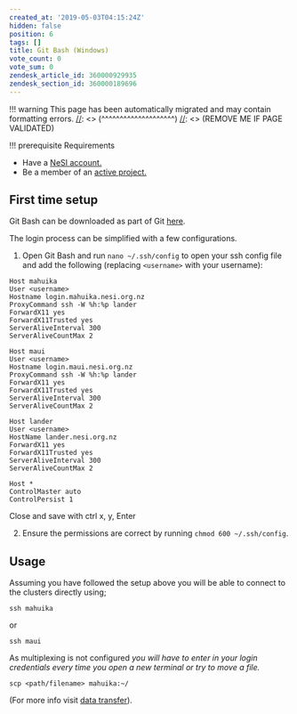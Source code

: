```yaml
---
created_at: '2019-05-03T04:15:24Z'
hidden: false
position: 6
tags: []
title: Git Bash (Windows)
vote_count: 0
vote_sum: 0
zendesk_article_id: 360000929935
zendesk_section_id: 360000189696
---
```




[//]: <> (REMOVE ME IF PAGE VALIDATED)
[//]: <> (vvvvvvvvvvvvvvvvvvvv)
!!! warning
    This page has been automatically migrated and may contain formatting errors.
[//]: <> (^^^^^^^^^^^^^^^^^^^^)
[//]: <> (REMOVE ME IF PAGE VALIDATED)

!!! prerequisite Requirements
-   Have a [NeSI
account.](https://support.nesi.org.nz/hc/en-gb/articles/360000159715-Creating-a-NeSI-Account)
-   Be a member of an [active
project.](https://support.nesi.org.nz/hc/en-gb/articles/360000693896-Applying-to-join-a-NeSI-project)

## First time setup

Git Bash can be downloaded as part of Git
[here](https://git-scm.com/download/win).

The login process can be simplified with a few configurations.

1.  Open Git Bash and run `nano ~/.ssh/config` to open your ssh config
file and add the following (replacing `<username>` with your
username):

``` sl
Host mahuika
User <username>
Hostname login.mahuika.nesi.org.nz
ProxyCommand ssh -W %h:%p lander
ForwardX11 yes
ForwardX11Trusted yes
ServerAliveInterval 300
ServerAliveCountMax 2

Host maui
User <username>
Hostname login.maui.nesi.org.nz
ProxyCommand ssh -W %h:%p lander
ForwardX11 yes
ForwardX11Trusted yes
ServerAliveInterval 300
ServerAliveCountMax 2

Host lander
User <username>
HostName lander.nesi.org.nz
ForwardX11 yes
ForwardX11Trusted yes
ServerAliveInterval 300
ServerAliveCountMax 2

Host *
ControlMaster auto
ControlPersist 1
```

Close and save with ctrl x, y, Enter

2.  Ensure the permissions are correct by
running `chmod 600 ~/.ssh/config`.

## Usage

Assuming you have followed the setup above you will be able to connect
to the clusters directly using;

``` sl
ssh mahuika
```

or

``` sl
ssh maui
```

As multiplexing is not configured *you will have to enter in your login
credentials every time you open a new terminal or try to move a file.*

``` sl
scp <path/filename> mahuika:~/
```

(For more info visit [data
transfer](https://support.nesi.org.nz/hc/en-gb/articles/360000578455-File-Transfer-with-SCP)).